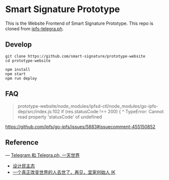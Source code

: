 # Smart Signature Prototype 
This is the Website Frontend of Smart Signature Prototype. This repo is cloned from [ipfs-telegra.ph](https://github.com/alexstep/ipfs-telegra.ph).

## Develop
```
git clone https://github.com/smart-signature/prototype-website
cd prototype-website

npm install
npm start
npm run deploy
```

## FAQ
> prototype-website/node_modules/ipfsd-ctl/node_modules/go-ipfs-dep/src/index.js:102
      if (res.statusCode !== 200) {
              ^
TypeError: Cannot read property 'statusCode' of undefined

https://github.com/ipfs/go-ipfs/issues/5883#issuecomment-455150852

## Reference
— [Telegram 和 Telegra.ph, 一天世界](https://yitianshijie.net/38) 
- [设计民主态](https://www.huxiu.com/article/168805.html)
- [一个真正改变世界的人去世了，再见，宜家创始人 IK](http://www.qdaily.com/articles/49697.html)